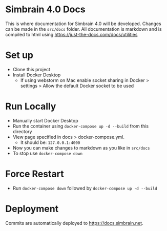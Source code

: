 # Simbrain 4.0 Docs

This is where documentation for Simbrain 4.0 will be developed. Changes can be made in the `src/docs` folder. All documentation is markdown and is compiled to html using https://just-the-docs.com/docs/utilities

# Set up

- Clone this project
- Install Docker Desktop 
  - If using webstorm on Mac enable socket sharing in Docker > settings > Allow the default Docker socket to be used 

# Run Locally
- Manually start Docker Desktop
- Run the container using `docker-compose up -d --build` from this directory
- View page specified in docs > docker-compose.yml. 
  - It should be: `127.0.0.1:4000`
- Now you can make changes to markdown as you like in `src/docs`
- To stop use `docker-compose down`

# Force Restart
- Run `docker-compose down` followed by `docker-compose up -d --build`

# Deployment

Commits are automatically deployed to https://docs.simbrain.net.

